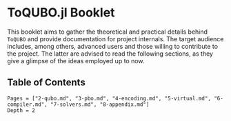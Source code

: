 # ToQUBO.jl Booklet

This booklet aims to gather the theoretical and practical details behind `ToQUBO` and provide documentation for project internals.
The target audience includes, among others, advanced users and those willing to contribute to the project.
The latter are advised to read the following sections, as they give a glimpse of the ideas employed up to now.

## Table of Contents
```@contents
Pages = ["2-qubo.md", "3-pbo.md", "4-encoding.md", "5-virtual.md", "6-compiler.md", "7-solvers.md", "8-appendix.md"]
Depth = 2
```